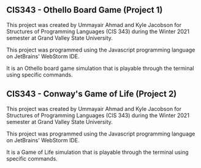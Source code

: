 ## CIS343 - Othello Board Game (Project 1)
This project was created by Ummayair Ahmad and Kyle Jacobson for Structures of Programming Languages (CIS 343) during the Winter 2021 semester at Grand Valley State University.

This project was programmed using the Javascript programming language on JetBrains' WebStorm IDE.

It is an Othello board game simulation that is playable through the terminal using specific commands.

## CIS343 - Conway's Game of Life (Project 2)
This project was created by Ummayair Ahmad and Kyle Jacobson for Structures of Programming Languages (CIS 343) during the Winter 2021 semester at Grand Valley State University.

This project was programmed using the Javascript programming language on JetBrains' WebStorm IDE. 

It is a Game of Life simulation that is playable through the terminal using specific commands.

